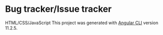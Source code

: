 # Bug tracker/Issue tracker

HTML/CSS/JavaScript
This project was generated with [Angular CLI](https://github.com/angular/angular-cli) version 11.2.5.